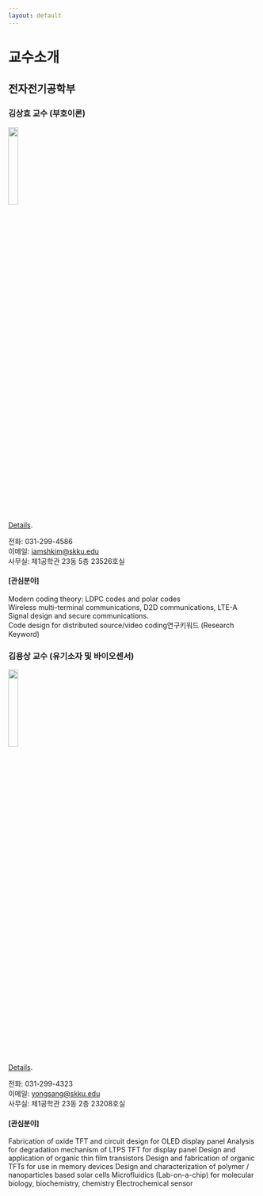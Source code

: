 ```yaml
---
layout: default
---
```


# 교수소개

## 전자전기공학부

### 김상효 **교수 (부호이론)** 

<img src="https://ice.skku.edu/_attach/professor/EGcvfBppaXBFCkuRshkm.jpg" width="20%" height="20%">

[Details](./another-page.html).

전화: 031-299-4586  
이메일: iamshkim@skku.edu  
사무실: 제1공학관 23동 5층 23526호실  

#### [관심분야]
Modern coding theory: LDPC codes and polar codes  
Wireless multi-terminal communications, D2D communications, LTE-A  
Signal design and secure communications.  
Code design for distributed source/video coding연구키워드 (Research Keyword)  


### 김용상 **교수 (유기소자 및 바이오센서)** 

<img src="https://ice.skku.edu/_attach/professor/QYhHrWCPFVHwXZclTtNj.jpg" width="20%" height="20%">

[Details](./another-page2.html).

전화: 031-299-4323  
이메일: yongsang@skku.edu  
사무실: 제1공학관 23동 2층 23208호실  

#### [관심분야]
Fabrication of oxide TFT and circuit design for OLED display panel 
Analysis for degradation mechanism of LTPS TFT for display panel 
Design and application of organic thin film transistors 
Design and fabrication of organic TFTs for use in memory devices 
Design and characterization of polymer / nanoparticles based solar cells 
Microfluidics (Lab-on-a-chip) for molecular biology, biochemistry, chemistry 
Electrochemical sensor 
